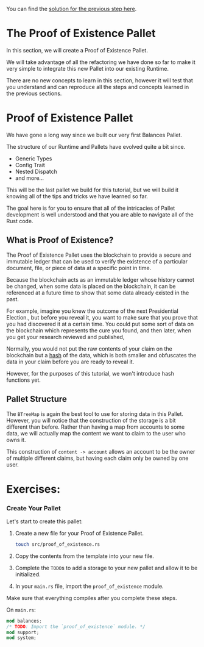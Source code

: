 You can find the [solution for the previous step here](https://gist.github.com/nomadbitcoin/1883ed94b8c8439df4264024af3e31c2).

# The Proof of Existence Pallet

In this section, we will create a Proof of Existence Pallet.

We will take advantage of all the refactoring we have done so far to make it very simple to integrate this new Pallet into our existing Runtime.

There are no new concepts to learn in this section, however it will test that you understand and can reproduce all the steps and concepts learned in the previous sections.

# Proof of Existence Pallet

We have gone a long way since we built our very first Balances Pallet.

The structure of our Runtime and Pallets have evolved quite a bit since.

- Generic Types
- Config Trait
- Nested Dispatch
- and more...

This will be the last pallet we build for this tutorial, but we will build it knowing all of the tips and tricks we have learned so far.

The goal here is for you to ensure that all of the intricacies of Pallet development is well understood and that you are able to navigate all of the Rust code.

## What is Proof of Existence?

The Proof of Existence Pallet uses the blockchain to provide a secure and immutable ledger that can be used to verify the existence of a particular document, file, or piece of data at a specific point in time.

Because the blockchain acts as an immutable ledger whose history cannot be changed, when some data is placed on the blockchain, it can be referenced at a future time to show that some data already existed in the past.

For example, imagine you knew the outcome of the next Presidential Election., but before you reveal it, you want to make sure that you prove that you had discovered it at a certain time. You could put some sort of data on the blockchain which represents the cure you found, and then later, when you get your research reviewed and published,

Normally, you would not put the raw contents of your claim on the blockchain but a [hash](https://en.wikipedia.org/wiki/Cryptographic_hash_function) of the data, which is both smaller and obfuscates the data in your claim before you are ready to reveal it.

However, for the purposes of this tutorial, we won't introduce hash functions yet.

## Pallet Structure

The `BTreeMap` is again the best tool to use for storing data in this Pallet. However, you will notice that the construction of the storage is a bit different than before. Rather than having a map from accounts to some data, we will actually map the content we want to claim to the user who owns it.

This construction of `content -> account` allows an account to be the owner of multiple different claims, but having each claim only be owned by one user.

# Exercises:

### Create Your Pallet

Let's start to create this pallet:

1. Create a new file for your Proof of Existence Pallet.

	```bash
	touch src/proof_of_existence.rs
	```

2. Copy the contents from the template into your new file.

3. Complete the `TODO`s to add a storage to your new pallet and allow it to be initialized.

4. In your `main.rs` file, import the `proof_of_existence` module.

Make sure that everything compiles after you complete these steps.

On `main.rs`:

```rust
mod balances;
/* TODO: Import the `proof_of_existence` module. */
mod support;
mod system;
```